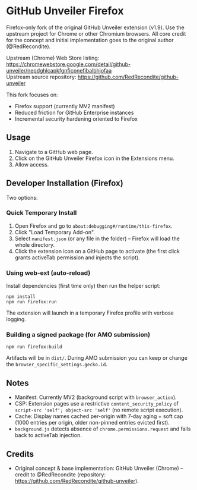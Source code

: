 # GitHub Unveiler Firefox

Firefox-only fork of the original GitHub Unveiler extension (v1.9). Use the upstream project for Chrome or other Chromium browsers. All core credit for the concept and initial implementation goes to the original author (@RedRecondite).

Upstream (Chrome) Web Store listing: https://chromewebstore.google.com/detail/github-unveiler/nepdghlcapkfgnficpnefibalbhjofaa  
Upstream source repository: https://github.com/RedRecondite/github-unveiler

This fork focuses on:
* Firefox support (currently MV2 manifest)
* Reduced friction for GitHub Enterprise instances
* Incremental security hardening oriented to Firefox

## Usage

1. Navigate to a GitHub web page.
2. Click on the GitHub Unveiler Firefox icon in the Extensions menu.
3. Allow access.

## Developer Installation (Firefox)

Two options:

### Quick Temporary Install
1. Open Firefox and go to `about:debugging#/runtime/this-firefox`.
2. Click "Load Temporary Add-on".
3. Select `manifest.json` (or any file in the folder) – Firefox will load the whole directory.
4. Click the extension icon on a GitHub page to activate (the first click grants activeTab permission and injects the script).

### Using web-ext (auto-reload)
Install dependencies (first time only) then run the helper script:

```
npm install
npm run firefox:run
```

The extension will launch in a temporary Firefox profile with verbose logging.

### Building a signed package (for AMO submission)

```
npm run firefox:build
```

Artifacts will be in `dist/`. During AMO submission you can keep or change the `browser_specific_settings.gecko.id`.

## Notes

* Manifest: Currently MV2 (background script with `browser_action`).
* CSP: Extension pages use a restrictive `content_security_policy` of `script-src 'self'; object-src 'self'` (no remote script execution).
* Cache: Display names cached per-origin with 7‑day aging + soft cap (1000 entries per origin, older non-pinned entries evicted first).
* `background.js` detects absence of `chrome.permissions.request` and falls back to activeTab injection.

## Credits

* Original concept & base implementation: GitHub Unveiler (Chrome) – credit to @RedRecondite (repository: https://github.com/RedRecondite/github-unveiler).
